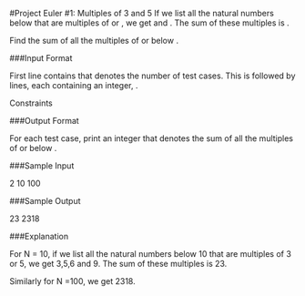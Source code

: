 #Project Euler #1: Multiples of 3 and 5
If we list all the natural numbers below  that are multiples of  or , we get  and . The sum of these multiples is .

Find the sum of all the multiples of  or  below .

###Input Format

First line contains  that denotes the number of test cases. This is followed by  lines, each containing an integer, .

Constraints

###Output Format

For each test case, print an integer that denotes the sum of all the multiples of  or  below .

###Sample Input 

2
10
100

###Sample Output 

23
2318

###Explanation

For N = 10, if we list all the natural numbers below 10 that are multiples of 3 or 5, we get 3,5,6 and 9. The sum of these multiples is 23.

Similarly for N =100, we get 2318.